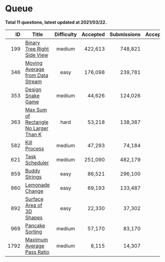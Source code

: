# Queue

**Total 11 questions, latest updated at 2021/03/22.**

| ID |                                                   Title                                                    |Difficulty|Accepted|Submissions|Acceptance|
|---:|------------------------------------------------------------------------------------------------------------|:--------:|-------:|----------:|---------:|
| 199|[Binary Tree Right Side View](https://leetcode.com/problems/binary-tree-right-side-view)                    |  medium  | 422,613|    748,821|       56%|
| 346|[Moving Average from Data Stream](https://leetcode.com/problems/moving-average-from-data-stream)            |   easy   | 176,098|    239,781|       73%|
| 353|[Design Snake Game](https://leetcode.com/problems/design-snake-game)                                        |  medium  |  44,626|    124,026|       36%|
| 363|[Max Sum of Rectangle No Larger Than K](https://leetcode.com/problems/max-sum-of-rectangle-no-larger-than-k)|   hard   |  53,218|    138,387|       38%|
| 582|[Kill Process](https://leetcode.com/problems/kill-process)                                                  |  medium  |  47,293|     74,184|       64%|
| 621|[Task Scheduler](https://leetcode.com/problems/task-scheduler)                                              |  medium  | 251,090|    482,179|       52%|
| 859|[Buddy Strings](https://leetcode.com/problems/buddy-strings)                                                |   easy   |  86,521|    296,100|       29%|
| 860|[Lemonade Change](https://leetcode.com/problems/lemonade-change)                                            |   easy   |  69,193|    133,487|       52%|
| 892|[Surface Area of 3D Shapes](https://leetcode.com/problems/surface-area-of-3d-shapes)                        |   easy   |  22,330|     37,302|       60%|
| 969|[Pancake Sorting](https://leetcode.com/problems/pancake-sorting)                                            |  medium  |  57,170|     83,170|       69%|
|1792|[Maximum Average Pass Ratio](https://leetcode.com/problems/maximum-average-pass-ratio)                      |  medium  |   8,115|     14,307|       57%|


